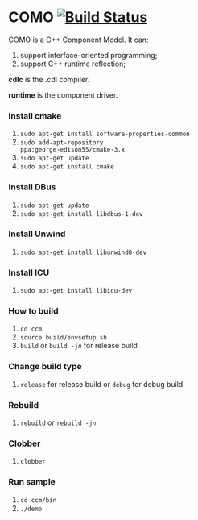 # COMO [![Build Status](https://travis-ci.org/jingcao80/ccm.svg?branch=master)](https://travis-ci.org/jingcao80/ccm)

COMO is a C++ Component Model. It can:
1. support interface-oriented programming;
2. support C++ runtime reflection;

**cdlc** is the .cdl compiler.

**runtime** is the component driver.

### Install cmake
1. <code>sudo apt-get install software-properties-common</code>
2. <code>sudo add-apt-repository ppa:george-edison55/cmake-3.x</code>
3. <code>sudo apt-get update</code>
4. <code>sudo apt-get install cmake</code>

### Install DBus
1. <code>sudo apt-get update</code>
2. <code>sudo apt-get install libdbus-1-dev</code>

### Install Unwind
1. <code>sudo apt-get install libunwind8-dev</code>

### Install ICU
1. <code>sudo apt-get install libicu-dev</code>

### How to build
1. <code>cd ccm</code>
2. <code>source build/envsetup.sh</code>
4. <code>build</code> or <code>build -j*n*</code> for release build

### Change build type
1. <code>release</code> for release build
    or
   <code>debug</code> for debug build

### Rebuild
1. <code>rebuild</code> or <code>rebuild -j*n*</code>

### Clobber
1. <code>clobber</code>

### Run sample
1. <code>cd ccm/bin</code>
2. <code>./demo</code>
